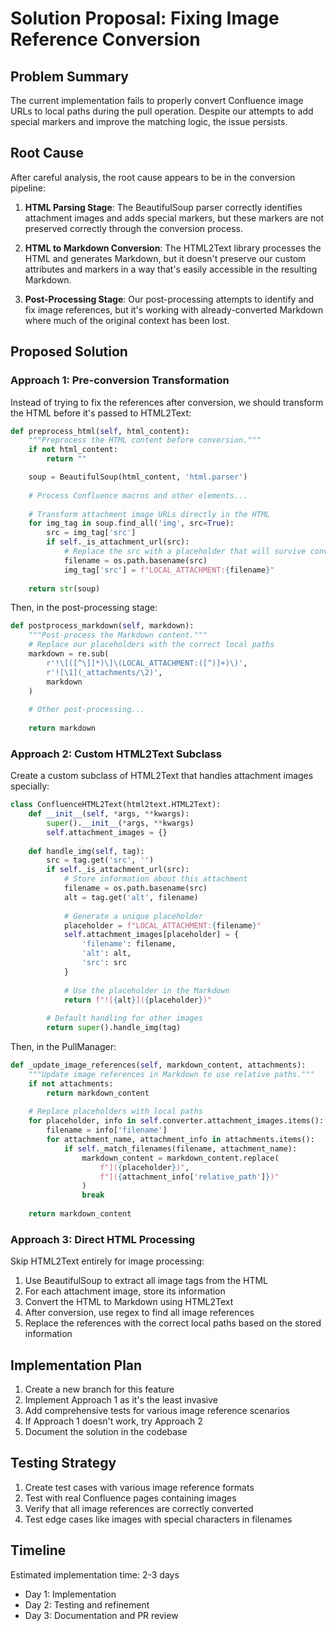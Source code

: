 # Solution Proposal: Fixing Image Reference Conversion

## Problem Summary
The current implementation fails to properly convert Confluence image URLs to local paths during the pull operation. Despite our attempts to add special markers and improve the matching logic, the issue persists.

## Root Cause
After careful analysis, the root cause appears to be in the conversion pipeline:

1. **HTML Parsing Stage**: The BeautifulSoup parser correctly identifies attachment images and adds special markers, but these markers are not preserved correctly through the conversion process.

2. **HTML to Markdown Conversion**: The HTML2Text library processes the HTML and generates Markdown, but it doesn't preserve our custom attributes and markers in a way that's easily accessible in the resulting Markdown.

3. **Post-Processing Stage**: Our post-processing attempts to identify and fix image references, but it's working with already-converted Markdown where much of the original context has been lost.

## Proposed Solution

### Approach 1: Pre-conversion Transformation
Instead of trying to fix the references after conversion, we should transform the HTML before it's passed to HTML2Text:

```python
def preprocess_html(self, html_content):
    """Preprocess the HTML content before conversion."""
    if not html_content:
        return ""

    soup = BeautifulSoup(html_content, 'html.parser')
    
    # Process Confluence macros and other elements...
    
    # Transform attachment image URLs directly in the HTML
    for img_tag in soup.find_all('img', src=True):
        src = img_tag['src']
        if self._is_attachment_url(src):
            # Replace the src with a placeholder that will survive conversion
            filename = os.path.basename(src)
            img_tag['src'] = f"LOCAL_ATTACHMENT:{filename}"
    
    return str(soup)
```

Then, in the post-processing stage:

```python
def postprocess_markdown(self, markdown):
    """Post-process the Markdown content."""
    # Replace our placeholders with the correct local paths
    markdown = re.sub(
        r'!\[([^\]]*)\]\(LOCAL_ATTACHMENT:([^)]+)\)',
        r'![\1](_attachments/\2)',
        markdown
    )
    
    # Other post-processing...
    
    return markdown
```

### Approach 2: Custom HTML2Text Subclass
Create a custom subclass of HTML2Text that handles attachment images specially:

```python
class ConfluenceHTML2Text(html2text.HTML2Text):
    def __init__(self, *args, **kwargs):
        super().__init__(*args, **kwargs)
        self.attachment_images = {}
    
    def handle_img(self, tag):
        src = tag.get('src', '')
        if self._is_attachment_url(src):
            # Store information about this attachment
            filename = os.path.basename(src)
            alt = tag.get('alt', filename)
            
            # Generate a unique placeholder
            placeholder = f"LOCAL_ATTACHMENT:{filename}"
            self.attachment_images[placeholder] = {
                'filename': filename,
                'alt': alt,
                'src': src
            }
            
            # Use the placeholder in the Markdown
            return f"![{alt}]({placeholder})"
        
        # Default handling for other images
        return super().handle_img(tag)
```

Then, in the PullManager:

```python
def _update_image_references(self, markdown_content, attachments):
    """Update image references in Markdown to use relative paths."""
    if not attachments:
        return markdown_content
    
    # Replace placeholders with local paths
    for placeholder, info in self.converter.attachment_images.items():
        filename = info['filename']
        for attachment_name, attachment_info in attachments.items():
            if self._match_filenames(filename, attachment_name):
                markdown_content = markdown_content.replace(
                    f"]({placeholder})",
                    f"]({attachment_info['relative_path']})"
                )
                break
    
    return markdown_content
```

### Approach 3: Direct HTML Processing
Skip HTML2Text entirely for image processing:

1. Use BeautifulSoup to extract all image tags from the HTML
2. For each attachment image, store its information
3. Convert the HTML to Markdown using HTML2Text
4. After conversion, use regex to find all image references
5. Replace the references with the correct local paths based on the stored information

## Implementation Plan

1. Create a new branch for this feature
2. Implement Approach 1 as it's the least invasive
3. Add comprehensive tests for various image reference scenarios
4. If Approach 1 doesn't work, try Approach 2
5. Document the solution in the codebase

## Testing Strategy

1. Create test cases with various image reference formats
2. Test with real Confluence pages containing images
3. Verify that all image references are correctly converted
4. Test edge cases like images with special characters in filenames

## Timeline
Estimated implementation time: 2-3 days
- Day 1: Implementation
- Day 2: Testing and refinement
- Day 3: Documentation and PR review 